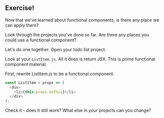 ## Exercise!

Now that we've learned about functional components, is there any place we can apply them?

Look through the projects you've done so far. Are there any places you could use a functional component?

Let's do one together. Open your todo list project.

Look at your `ListItem.js`. All it does is return JSX. This is prime functional component material.

First, rewrite ListItem.js to be a functional component.

```javascript
const ListItem = props => (
  <div>
    <li>{this.props.doThis}</li>
  </div>
);
```

Check it - does it still work? What else in your projects can you change?
